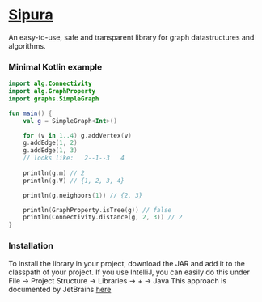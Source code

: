 # [Sipura](https://www.google.com/maps/@-2.2124651,99.6788144,12.01z)

An easy-to-use, safe and transparent library for graph datastructures and algorithms.

### Minimal Kotlin example

```Kotlin
import alg.Connectivity
import alg.GraphProperty
import graphs.SimpleGraph

fun main() {
    val g = SimpleGraph<Int>()

    for (v in 1..4) g.addVertex(v)
    g.addEdge(1, 2)
    g.addEdge(1, 3)
    // looks like:   2--1--3   4
    
    println(g.m) // 2
    println(g.V) // {1, 2, 3, 4}

    println(g.neighbors(1)) // {2, 3}

    println(GraphProperty.isTree(g)) // false
    println(Connectivity.distance(g, 2, 3)) // 2
}
```
### Installation

To install the library in your project, download the JAR and add it to the classpath of your project.
If you use IntelliJ, you can easily do this under File -> Project Structure -> Libraries -> + -> Java
This approach is documented by JetBrains [here](https://www.jetbrains.com/help/idea/library.html#define-a-project-library)
